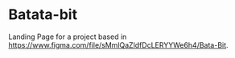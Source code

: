 # Batata-bit

Landing Page for a project based in https://www.figma.com/file/sMmlQaZldfDcLERYYWe6h4/Bata-Bit.
